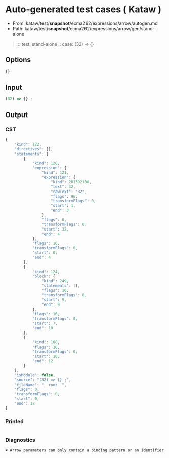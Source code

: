 # Auto-generated test cases ( Kataw )
- From: kataw/test/__snapshot__/ecma262/expressions/arrow/autogen.md
- Path: kataw/test/__snapshot__/ecma262/expressions/arrow/gen/stand-alone
> :: test: stand-alone
> :: case: (32) => {}
## Options

`````js
{}
`````
## Input

`````js
(32) => {} ;
`````
## Output

### CST

```javascript
{
    "kind": 122,
    "directives": [],
    "statements": [
        {
            "kind": 120,
            "expression": {
                "kind": 121,
                "expression": {
                    "kind": 201392130,
                    "text": 32,
                    "rawText": "32",
                    "flags": 96,
                    "transformFlags": 0,
                    "start": 1,
                    "end": 3
                },
                "flags": 0,
                "transformFlags": 0,
                "start": 32,
                "end": 4
            },
            "flags": 16,
            "transformFlags": 0,
            "start": 0,
            "end": 4
        },
        {
            "kind": 124,
            "block": {
                "kind": 249,
                "statements": [],
                "flags": 16,
                "transformFlags": 0,
                "start": 9,
                "end": 9
            },
            "flags": 16,
            "transformFlags": 0,
            "start": 7,
            "end": 10
        },
        {
            "kind": 168,
            "flags": 16,
            "transformFlags": 0,
            "start": 10,
            "end": 12
        }
    ],
    "isModule": false,
    "source": "(32) => {} ;",
    "fileName": "__root__",
    "flags": 0,
    "transformFlags": 0,
    "start": 0,
    "end": 12
}
```

### Printed

```javascript

```

### Diagnostics

```javascript
✖ Arrow parameters can only contain a binding pattern or an identifier - start: 0, end: 7

```

